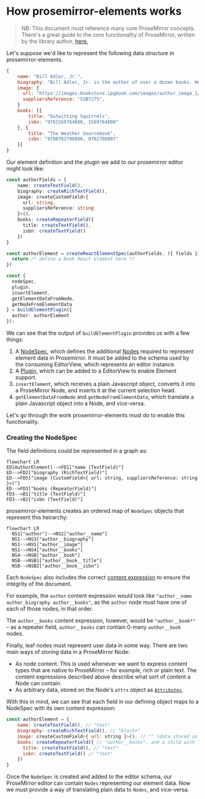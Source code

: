 # How prosemirror-elements works

> NB: This document must reference many core ProseMirror concepts. There's a great guide to the core functionality of ProseMirror, written by the library author, [here.](https://prosemirror.net/docs/guide/#schema.content_expressions)

Let's suppose we'd like to represent the following data structure in prosemirror-elements.

```javascript
{
    name: "Bill Adler, Jr.",
    biography: "Bill Adler, Jr. is the author of over a dozen books. He lives in Washington, D.C., with his wife and two children.",
    image: {
      url: "https://images.bookstore.ipgbook.com/images/author_image_1/large/183766.jpg",
      suppliersReference: "SSB7275",
    }
    books: [{
        title: "Outwitting Squirrels",
        isbn: "9781569764800, 1569764808"
    }, {
        title: "The Weather Sourcebook",
        isbn: "9780762700806, 0762700807"
    }]
}
```

Our element definition and the plugin we add to our prosemirror editor might look like:

```typescript
const authorFields = {
    name: createTextField(),
    biography: createRichTextField(),
    image: createCustomField<{
      url: string,
      suppliersReference: string
    }>(),
    books: createRepeaterField({
      title: createTextField(),
      isbn: createTextField()
    })
}

const authorElement = createReactElementSpec(authorFields, ({ fields }) => {
  return /* define a Book React element here */
})

const { 
  nodeSpec,
  plugin,
  insertElement,
  getElementDataFromNode,
  getNodeFromElementData
} = buildElementPlugin({
  author: authorElement
});
```

We can see that the output of `buildElementPlugin` provides us with a few things:

1. A [NodeSpec](https://prosemirror.net/docs/ref/#model.NodeSpec), which defines the additional [Nodes](https://prosemirror.net/docs/ref/#model.Node) required to represent element data in Prosemirror. It must be added to the schema used by the consuming EditorView, which represents an editor instance.
2. A [Plugin](https://prosemirror.net/docs/ref/#state.Plugin), which can be added to a EditorView to enable Element support.
3. `insertElement`, which receives a plain Javascript object, converts it into a ProseMirror Node, and inserts it at the current selection head.
4. `getElementDataFromNode` and `getNodeFromElementData`, which translate a plain Javascript object into a Node, and vice-versa.

Let's go through the work prosemirror-elements must do to enable this functionality.

### Creating the NodeSpec

The field definitions could be represented in a graph as:

```mermaid
flowchart LR
ED[AuthorElement]-->FD1["name (TextField)"]
ED-->FD2["biography (RichTextField)"]
ED-->FD5["image (CustomField<{ url: string, suppliersReference: string }>)"]
ED-->FD3["books (RepeaterField)"]
FD3-->B1["title (TextField)"]
FD3-->B2["isbn (TextField)"]
```

prosemirror-elements creates an ordered map of `NodeSpec` objects that represent this heirarchy:

```mermaid
flowchart LR
  NS1["author"]-->NS2["author__name"]
  NS1-->NS3["author__biography"]
  NS1-->NS5["author__image"]
  NS1-->NS4["author__books"]
  NS4-->NSB["author__book"]
  NSB-->NSB1["author__book__title"]
  NSB-->NSB2["author__book__isbn"]
```

Each `NodeSpec` also includes the correct [content expression](https://prosemirror.net/docs/guide/#schema.content_expressions) to ensure the integrity of the document. 

For example, the `author` content expression would look like `"author__name author_biography author__books"`, as the `author` node must have one of each of those nodes, in that order. 

The `author__books` content expression, however, would be `"author__book*"` – as a repeater field, `author__books` can contain 0-many `author__book` nodes.

Finally, leaf nodes must represent user data in some way. There are two main ways of storing data in a ProseMirror Node:
  - As node content. This is used whenever we want to express content types that are native to ProseMirror – for example, rich or plain text. The content expressions described above describe what sort of content a Node can contain.
  - As arbitrary data, stored on the Node's `attrs` object as [`Attributes`](https://prosemirror.net/docs/ref/#model.NodeSpec.attrs).

With this in mind, we can see that each field in our defining object maps to a NodeSpec with its own content expression:

```javascript
const authorElement = {
    name: createTextField(), // "text"
    biography: createRichTextField(), // "block+"
    image: createCustomField<{ url: string }>(), // "" (data stored as attributes)
    books: createRepeaterField({ // "author__books", and a child with "author__book*"
      title: createTextField(), // "text"
      isbn: createTextField() // "text"
    })
}
```

Once the `NodeSpec` is created and added to the editor schema, our ProseMirror editor can contain `Nodes` representing our element data. Now we must provide a way of translating plain data to `Nodes`, and vice-versa.
